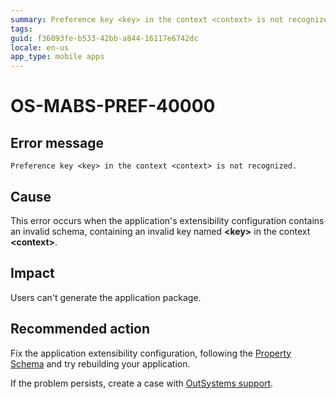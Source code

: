 ```yaml
---
summary: Preference key <key> in the context <context> is not recognized.
tags:
guid: f36093fe-b533-42bb-a844-16117e6742dc
locale: en-us
app_type: mobile apps
---
```


# OS-MABS-PREF-40000

## Error message

`Preference key <key> in the context <context> is not recognized.`

## Cause

This error occurs when the application's extensibility configuration contains an invalid schema, containing an invalid key named **&lt;key&gt;** in the context **&lt;context&gt;**.

## Impact

Users can't generate the application package.

## Recommended action

Fix the application extensibility configuration, following the [Property Schema](https://success.outsystems.com/Documentation/11/Delivering_Mobile_Apps/Customize_Your_Mobile_App/Extensibility_Configurations_JSON_Schema#property-schema) and try rebuilding your application.

If the problem persists, create a case with [OutSystems support](https://www.outsystems.com/support/portal/open-support-case?ErrorCode=OS-MABS-PREF-40000).
